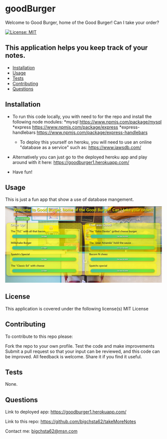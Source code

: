 # goodBurger
Welcome to Good Burger, home of the Good Burger! Can I take your order?

[![License: MIT](https://img.shields.io/badge/License-MIT-yellow.svg)](https://opensource.org/licenses/MIT)

## This application helps you keep track of your notes.

* [Installation](#installation)
* [Usage](#usage)
* [Tests](#tests)
* [Contributing](#contributing)
* [Questions](#questions)


## Installation
* To run this code locally, you with need to for the repo and install the following node modules:
  *mysql               https://www.npmjs.com/package/mysql
  *express             https://www.npmjs.com/package/express
  *express-handlebars  https://www.npmjs.com/package/express-handlebars
   
   * To deploy this yourself on heroku, you will need to use an online "database as a service" such as:
     https://www.jawsdb.com/
   
   
* Alternatively you can just go to the deployed heroku app and play around with it here:
  https://goodburger1.herokuapp.com/
   
 * Have fun!

## Usage
 This is just a fun app that show a use of database mangement.
 
 
![deployed app](https://github.com/bigchsta62/goodBurger/blob/master/public/assets/img/burgerShop.jpg?raw=true)


## License
This application is covered under the following license(s)
MIT License

## Contributing
 To contribute to this repo please:

Fork the repo to your own profile.
Test the code and make improvements
Submit a pull request so that your input can be reviewed, and this code can be improved.
All feedback is welcome.
Share it if you find it useful.

## Tests
 None.

## Questions
Link to deployed app:  https://goodburger1.herokuapp.com/

Link to this repo:  https://github.com/bigchsta62/takeMoreNotes

Contact me:  bigchsta62@msn.com

